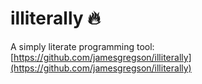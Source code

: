 illiterally 🔥
============== 

A simply literate programming tool: [https://github.com/jamesgregson/illiterally](https://github.com/jamesgregson/illiterally)
